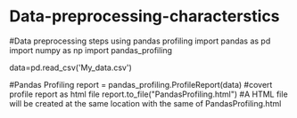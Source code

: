 # Data-preprocessing-characterstics
#Data preprocessing steps using pandas profiling
import pandas as pd
import numpy as np
import pandas_profiling

data=pd.read_csv('My_data.csv')

#Pandas Profiling
report = pandas_profiling.ProfileReport(data)
#covert profile report as html file
report.to_file("PandasProfiling.html")    #A HTML file will be created at the same location with the same of PandasProfiling.html
